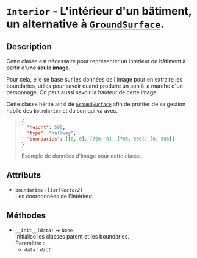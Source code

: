 # `Interior` - L'intérieur d'un bâtiment, un alternative à [`GroundSurface`](ground_surface.md).

## Description

Cette classe est nécessaire pour représenter un intérieur de bâtiment à partir d'**une seule image**.

Pour cela, elle se base sur les données de l'image pour en extraire les boundaries, utiles pour savoir quand produire un son à la marche d'un personnage. On peut aussi savoir la hauteur de cette image.

Cette classe hérite ainsi de [`GroundSurface`](ground_surface.md) afin de profiter de sa gestion habile des `boundaries` et du son qui va avec.

> ```json
> {
> 	"height": 500,
> 	"type": "hallway",
> 	"boundaries": [[0, 0], [700, 0], [700, 500], [0, 500]]
> }
> ```
> Exemple de données d'image pour cette classe.

## Attributs
- `boundaries` : *`list[Vector2]`* \
  Les coordonnées de l'intérieur.

## Méthodes
- `__init__(data)` &rarr; `None` \
  Initialise les classes parent et les boundaries. \
  Paramètre :
  * `data` : *`dict`*
